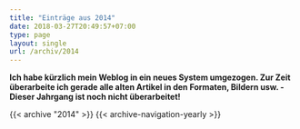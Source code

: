 ```yaml
---
title: "Einträge aus 2014"
date: 2018-03-27T20:49:57+07:00
type: page
layout: single
url: /archiv/2014
---
```


**Ich habe k&uuml;rzlich mein Weblog in ein neues System umgezogen. Zur Zeit &uuml;berarbeite ich gerade alle alten Artikel in den Formaten, Bildern usw. - Dieser Jahrgang ist noch nicht &uuml;berarbeitet!**

{{< archive "2014" >}}
{{< archive-navigation-yearly >}}
